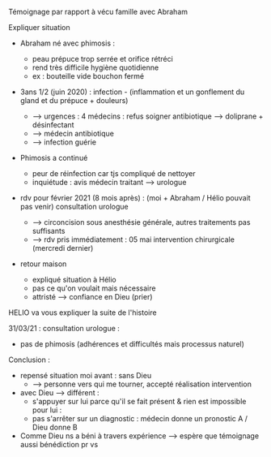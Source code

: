 Témoignage par rapport à vécu famille avec Abraham

Expliquer situation

- Abraham né avec phimosis : 
  - peau prépuce trop serrée et orifice rétréci
  - rend très difficile hygiène quotidienne
  - ex : bouteille vide bouchon fermé

- 3ans 1/2 (juin 2020) : infection - (inflammation et un gonflement du gland et du prépuce + douleurs)
  - --> urgences : 4 médecins : refus soigner antibiotique --> doliprane + désinfectant
  - --> médecin antibiotique
  - --> infection guérie

- Phimosis a continué
  - peur de réinfection car tjs compliqué de nettoyer
  - inquiétude : avis médecin traitant --> urologue

- rdv pour février 2021 (8 mois après) : (moi + Abraham / Hélio pouvait pas venir) consultation urologue 
  - --> circoncision sous anesthésie générale, autres traitements pas suffisants
  - --> rdv pris immédiatement : 05 mai intervention chirurgicale (mercredi dernier)

- retour maison
  - expliqué situation à Hélio
  - pas ce qu'on voulait mais nécessaire
  - attristé --> confiance en Dieu (prier)

HELIO va vous expliquer la suite de l'histoire

31/03/21 : consultation urologue : 
- pas de phimosis (adhérences et difficultés mais processus naturel)

Conclusion :
- repensé situation moi avant : sans Dieu 
  - --> personne vers qui me tourner, accepté réalisation intervention
- avec Dieu --> différent : 
  - s'appuyer sur lui parce qu'il se fait présent & rien est impossible pour lui : 
  - pas s'arrêter sur un diagnostic : médecin donne un pronostic A / Dieu donne B
- Comme Dieu ns a béni à travers expérience --> espère que témoignage aussi bénédiction pr vs
